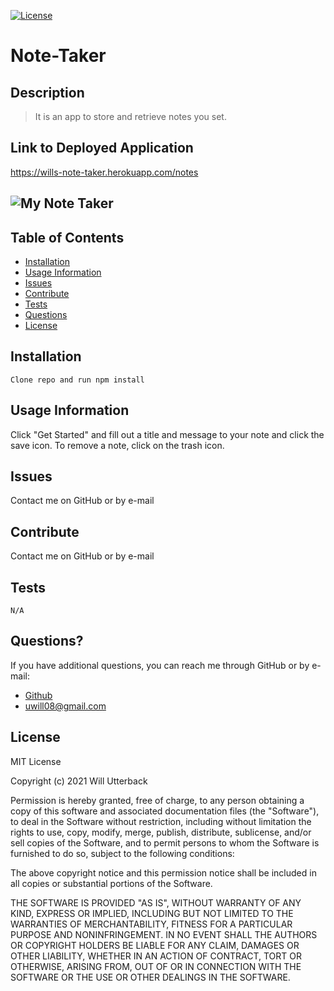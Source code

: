 [![License](https://img.shields.io/badge/license-MIT-green)](http://choosealicense.com/licenses/mit/)

# Note-Taker

## Description

> It is an app to store and retrieve notes you set.

## Link to Deployed Application

https://wills-note-taker.herokuapp.com/notes

## ![My Note Taker](/public/assets/img/note-taker.PNG)

## Table of Contents

- [Installation](#Installation)
- [Usage Information](#Usage-Information)
- [Issues](#Issues)
- [Contribute](#Contribute)
- [Tests](#Tests)
- [Questions](#Questions)
- [License](#License)

## Installation

```
Clone repo and run npm install
```

## Usage Information

Click "Get Started" and fill out a title and message to your note and click the save icon. To remove a note, click on the trash icon.

## Issues

Contact me on GitHub or by e-mail

## Contribute

Contact me on GitHub or by e-mail

## Tests

```
N/A
```

## Questions?

If you have additional questions, you can reach me through GitHub or by e-mail:

- [Github](https://github.com/wjutterback)
- uwill08@gmail.com

## License

MIT License

Copyright (c) 2021 Will Utterback

Permission is hereby granted, free of charge, to any person obtaining a copy
of this software and associated documentation files (the "Software"), to deal
in the Software without restriction, including without limitation the rights
to use, copy, modify, merge, publish, distribute, sublicense, and/or sell
copies of the Software, and to permit persons to whom the Software is
furnished to do so, subject to the following conditions:

The above copyright notice and this permission notice shall be included in all
copies or substantial portions of the Software.

THE SOFTWARE IS PROVIDED "AS IS", WITHOUT WARRANTY OF ANY KIND, EXPRESS OR
IMPLIED, INCLUDING BUT NOT LIMITED TO THE WARRANTIES OF MERCHANTABILITY,
FITNESS FOR A PARTICULAR PURPOSE AND NONINFRINGEMENT. IN NO EVENT SHALL THE
AUTHORS OR COPYRIGHT HOLDERS BE LIABLE FOR ANY CLAIM, DAMAGES OR OTHER
LIABILITY, WHETHER IN AN ACTION OF CONTRACT, TORT OR OTHERWISE, ARISING FROM,
OUT OF OR IN CONNECTION WITH THE SOFTWARE OR THE USE OR OTHER DEALINGS IN THE
SOFTWARE.
